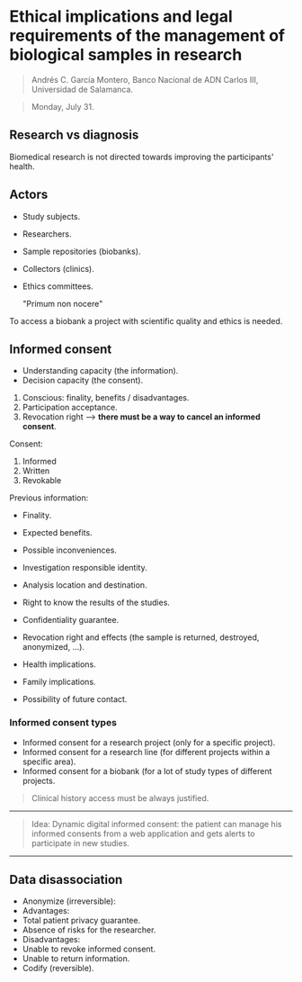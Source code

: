 # Ethical implications and legal requirements of the management of biological samples in research


> Andrés C. García Montero, Banco Nacional de ADN Carlos III, Universidad de Salamanca.

> Monday, July 31.

## Research vs diagnosis

Biomedical research is not directed towards improving the participants' health.

## Actors

- Study subjects.
- Researchers.
- Sample repositories (biobanks).
- Collectors (clinics).
- Ethics committees.

    "Primum non nocere"

To access a biobank a project with scientific quality and ethics is needed.

## Informed consent
- Understanding capacity (the information).
- Decision capacity (the consent).

1. Conscious: finality, benefits / disadvantages.
2. Participation acceptance.
3. Revocation right --> **there must be a way to cancel an informed consent**.

Consent:
1. Informed
2. Written
3. Revokable

Previous information:
- Finality.
- Expected benefits.
- Possible inconveniences.
- Investigation responsible identity.


- Analysis location and destination.
- Right to know the results of the studies.
- Confidentiality guarantee.
- Revocation right and effects (the sample is returned, destroyed, anonymized, ...).
- Health implications.
- Family implications.
- Possibility of future contact.

### Informed consent types
- Informed consent for a research project (only for a specific project).
- Informed consent for a research line (for different projects within a specific area).
- Informed consent for a biobank (for a lot of study types of different projects.


> Clinical history access must be always justified.

----

> Idea: Dynamic digital informed consent: the patient can manage his informed consents from a web application and gets alerts to participate in new studies.

----

## Data disassociation

- Anonymize (irreversible):
 - Advantages:
  - Total patient privacy guarantee.
  - Absence of risks for the researcher.
 - Disadvantages:
  - Unable to revoke informed consent.
  - Unable to return information.
- Codify (reversible).
